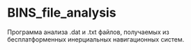 # BINS_file_analysis

Программа анализа .dat и .txt файлов, получаемых из бесплатформенных инерциальных навигационных систем.
